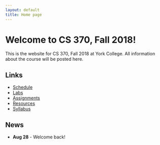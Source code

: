 ```yaml
---
layout: default
title: Home page
---
```


# Welcome to CS 370, Fall 2018!

This is the website for CS 370, Fall 2018 at York College.
All information about the course will be posted here.

## Links

* [Schedule](schedule/index.html)
* [Labs](labs/index.html)
* [Assignments](assign/index.html)
* [Resources](resources.html)
* [Syllabus](syllabus.html)

## News

* **Aug 28** - Welcome back!
  
<!--
* **Aug 29** - Welcome back!
* **Sept 14** - [Assignment 1](assign/assign01.html)  (Don Quixote) Due.
* **Sept 28**/**Oct 2** - [Assignment 2](assign/assign02.html) (Rollin Train) Due.
* **Oct 3 - EXAM I**
* **Oct 17** - NO CLASS - Fall Break.
* **Oct 19** - [FINAL PROJECT](assign/project.html), Milestone 1 Demo.
* **Oct 31** - [Assignment 3](assign/assign03.html) (Limelight) Due.
* **Nov 2 - EXAM II**
* **Nov 21** - [FINAL PROJECT](assign/project.html), Milestone 2 Demo.
* **Nov 23** - NO CLASS - Thanksgiving Break.
* **Nov 30** - [Assignment 4](assign/assign04.html) (TeaMan) Due.
* **Nov 30 - EXAM III**
* **Dec 14/16 -** [FINAL PROJECT](assign/project.html) **DUE.**
-->
